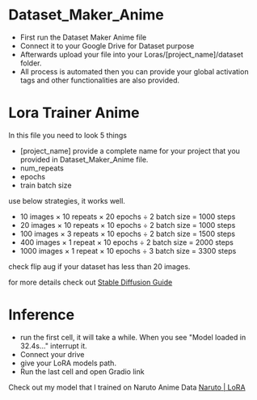 # Dataset_Maker_Anime

- First run the Dataset Maker Anime file
- Connect it to your Google Drive for Dataset purpose 
- Afterwards upload your file into your Loras/[project_name]/dataset folder.
- All process is automated then you can provide your global activation tags and other functionalities are also provided.
 
# Lora Trainer Anime

In this file you need to look 5 things 
- [project_name] provide a complete name for your project that you provided in Dataset_Maker_Anime file.
- num_repeats
- epochs
- train batch size

use below strategies, it works well.

- 10 images × 10 repeats × 20 epochs ÷ 2 batch size = 1000 steps
- 20 images × 10 repeats × 10 epochs ÷ 2 batch size = 1000 steps
- 100 images × 3 repeats × 10 epochs ÷ 2 batch size = 1500 steps
- 400 images × 1 repeat × 10 epochs ÷ 2 batch size = 2000 steps
- 1000 images × 1 repeat × 10 epochs ÷ 3 batch size = 3300 steps

check flip aug if your dataset has less than 20 images.

for more details check out [Stable Diffusion Guide](https://civitai.com/models/22530)

# Inference 
- run the first cell, it will take a while. When you see "Model loaded in 32.4s..." interrupt it.
- Connect your drive
- give your LoRA models path.
- Run the last cell and open Gradio link
 
 Check out my model that I trained on Naruto Anime Data [Naruto | LoRA](https://civitai.com/models/146475/naruto-or-lora)
